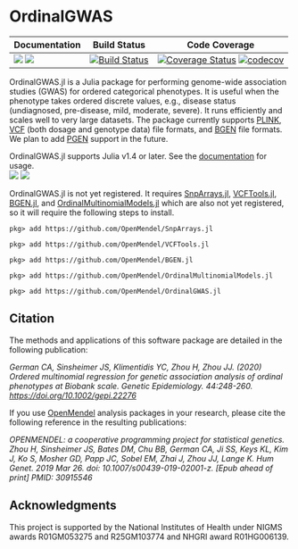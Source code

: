 # OrdinalGWAS

| **Documentation** | **Build Status** | **Code Coverage**  |
|-------------------|------------------|--------------------|
| [![](https://img.shields.io/badge/docs-stable-blue.svg)](https://OpenMendel.github.io/OrdinalGWAS.jl/stable) [![](https://img.shields.io/badge/docs-latest-blue.svg)](https://OpenMendel.github.io/OrdinalGWAS.jl/latest) | [![Build Status](https://travis-ci.org/OpenMendel/OrdinalGWAS.jl.svg?branch=master)](https://travis-ci.org/OpenMendel/OrdinalGWAS.jl)  | [![Coverage Status](https://coveralls.io/repos/github/OpenMendel/OrdinalGWAS.jl/badge.svg?branch=master)](https://coveralls.io/github/OpenMendel/OrdinalGWAS.jl?branch=master) [![codecov](https://codecov.io/gh/OpenMendel/OrdinalGWAS.jl/branch/master/graph/badge.svg)](https://codecov.io/gh/OpenMendel/OrdinalGWAS.jl) |  


OrdinalGWAS.jl is a Julia package for performing genome-wide association studies (GWAS) for ordered categorical phenotypes. It is useful when the phenotype takes ordered discrete values, e.g., disease status (undiagnosed, pre-disease, mild, moderate, severe). It runs efficiently and scales well to very large datasets. The package currently supports [PLINK](https://zzz.bwh.harvard.edu/plink/), [VCF](https://en.wikipedia.org/wiki/Variant_Call_Format) (both dosage and genotype data) file formats, and [BGEN](https://www.well.ox.ac.uk/~gav/bgen_format/) file formats. We plan to add [PGEN](https://www.cog-genomics.org/plink/2.0/formats#pgen) support in the future. 

OrdinalGWAS.jl supports Julia v1.4 or later. See the [documentation](https://openmendel.github.io/OrdinalGWAS.jl/latest/) for usage.  
[![](https://img.shields.io/badge/docs-stable-blue.svg)](https://OpenMendel.github.io/OrdinalGWAS.jl/stable) [![](https://img.shields.io/badge/docs-latest-blue.svg)](https://OpenMendel.github.io/OrdinalGWAS.jl/latest)

OrdinalGWAS.jl is not yet registered. It requires [SnpArrays.jl](https://github.com/OpenMendel/SnpArrays.jl), [VCFTools.jl](https://github.com/OpenMendel/VCFTools.jl), [BGEN.jl](https://github.com/OpenMendel/BGEN.jl), and [OrdinalMultinomialModels.jl](https://github.com/OpenMendel/OrdinalMultinomialModels.jl) which are also not yet registered, so it will require the following steps to install. 

```{julia}
pkg> add https://github.com/OpenMendel/SnpArrays.jl

pkg> add https://github.com/OpenMendel/VCFTools.jl

pkg> add https://github.com/OpenMendel/BGEN.jl

pkg> add https://github.com/OpenMendel/OrdinalMultinomialModels.jl

pkg> add https://github.com/OpenMendel/OrdinalGWAS.jl
```

## Citation

The methods and applications of this software package are detailed in the following publication:

*German CA, Sinsheimer JS, Klimentidis YC, Zhou H, Zhou JJ. (2020) Ordered multinomial regression for genetic association analysis of ordinal phenotypes at Biobank scale. Genetic Epidemiology. 44:248-260. https://doi.org/10.1002/gepi.22276*

If you use [OpenMendel](https://openmendel.github.io) analysis packages in your research, please cite the following reference in the resulting publications:

*OPENMENDEL: a cooperative programming project for statistical genetics. Zhou H, Sinsheimer JS, Bates DM, Chu BB, German CA, Ji SS, Keys KL, Kim J, Ko S, Mosher GD, Papp JC, Sobel EM, Zhai J, Zhou JJ, Lange K. Hum Genet. 2019 Mar 26. doi: 10.1007/s00439-019-02001-z. [Epub ahead of print] PMID: 30915546*

## Acknowledgments

This project is supported by the National Institutes of Health under NIGMS awards R01GM053275 and R25GM103774 and NHGRI award R01HG006139.



